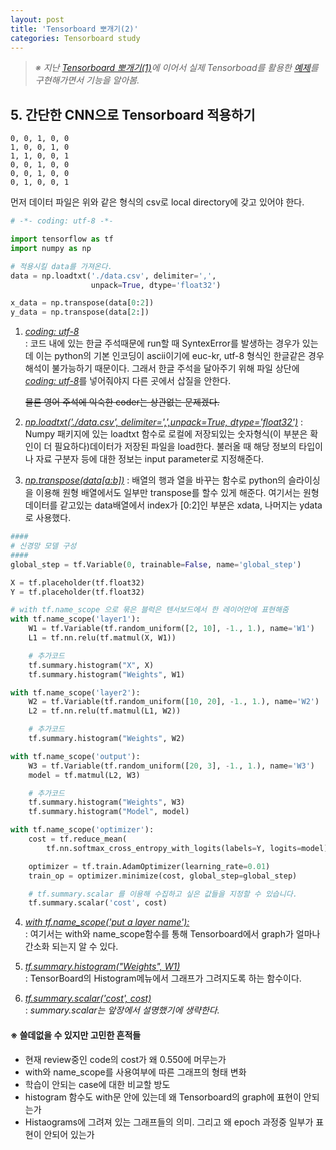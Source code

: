 ```yaml
---
layout: post
title: 'Tensorboard 뽀개기(2)'
categories: Tensorboard study
---
```


> *※ 지난 [Tensorboard 뽀개기(1)](https://quisutdeus7.github.io/jekyll/update/2017/10/11/TenserBoard-%EB%BD%80%EA%B0%9C%EA%B8%B0-1/)에 이어서 실제 Tensorboad를 활용한 [예제](https://github.com/golbin/TensorFlow-Tutorials/tree/master/05%20-%20TensorBoard%2C%20Saver)를 구현해가면서 기능을 알아봄.*

## 5. 간단한 CNN으로 Tensorboard 적용하기

```text
0, 0, 1, 0, 0
1, 0, 0, 1, 0
1, 1, 0, 0, 1
0, 0, 1, 0, 0
0, 0, 1, 0, 0
0, 1, 0, 0, 1
```
먼저 데이터 파일은 위와 같은 형식의 csv로 local directory에 갖고 있어야 한다.
  
```python
# -*- coding: utf-8 -*-

import tensorflow as tf
import numpy as np

# 적용시킬 data를 가져온다.
data = np.loadtxt('./data.csv', delimiter=',',
                  unpack=True, dtype='float32')

x_data = np.transpose(data[0:2])
y_data = np.transpose(data[2:])
``` 
 1. [*coding: utf-8*]()  
    : 코드 내에 있는 한글 주석때문에 run할 때 SyntexError를 발생하는 경우가 있는데 이는 python의 기본 인코딩이 ascii이기에 euc-kr, utf-8 형식인 한글같은 경우 해석이 불가능하기 때문이다.
     그래서 한글 주석을 달아주기 위해 파일 상단에 [*coding: utf-8*]()를 넣어줘야지 다른 곳에서 삽질을 안한다. 
       
    ~~물론 영어 주석에 익숙한 coder는 상관없는 문제겠다.~~
    
 2. [*np.loadtxt('./data.csv', delimiter=',',unpack=True, dtype='float32')*]()
	: Numpy 패키지에 있는 loadtxt 함수로 로컬에 저장되있는 숫자형식(이 부분은 확인이 더 필요하다)데이터가 저장된 파일을 load한다. 불러올 때 해당 정보의 타입이나 자료 구분자 등에 대한 정보는 input parameter로 지정해준다.

 3.  [*np.transpose(data[a:b])*]()
	: 배열의 행과 열을 바꾸는 함수로 python의 슬라이싱을 이용해 원형 배열에서도 일부만 transpose를 할수 있게 해준다. 여기서는 원형 데이터를 같고있는 data배열에서 index가 [0:2]인 부분은 xdata, 나머지는 ydata로 사용했다.  
	
     
```python
####
# 신경망 모델 구성
####
global_step = tf.Variable(0, trainable=False, name='global_step')

X = tf.placeholder(tf.float32)
Y = tf.placeholder(tf.float32)

# with tf.name_scope 으로 묶은 블럭은 텐서보드에서 한 레이어안에 표현해줌
with tf.name_scope('layer1'):
    W1 = tf.Variable(tf.random_uniform([2, 10], -1., 1.), name='W1')
    L1 = tf.nn.relu(tf.matmul(X, W1))

    # 추가코드
    tf.summary.histogram("X", X)
    tf.summary.histogram("Weights", W1)

with tf.name_scope('layer2'):
    W2 = tf.Variable(tf.random_uniform([10, 20], -1., 1.), name='W2')
    L2 = tf.nn.relu(tf.matmul(L1, W2))

    # 추가코드
    tf.summary.histogram("Weights", W2)

with tf.name_scope('output'):
    W3 = tf.Variable(tf.random_uniform([20, 3], -1., 1.), name='W3')
    model = tf.matmul(L2, W3)

    # 추가코드
    tf.summary.histogram("Weights", W3)
    tf.summary.histogram("Model", model)

with tf.name_scope('optimizer'):
    cost = tf.reduce_mean(
        tf.nn.softmax_cross_entropy_with_logits(labels=Y, logits=model))

    optimizer = tf.train.AdamOptimizer(learning_rate=0.01)
    train_op = optimizer.minimize(cost, global_step=global_step)

    # tf.summary.scalar 를 이용해 수집하고 싶은 값들을 지정할 수 있습니다.
    tf.summary.scalar('cost', cost)
```
 4. [*with tf.name_scope('put a layer name'):*]()  
    : 여기서는 with와 name_scope함수를 통해 Tensorboard에서 graph가 얼마나 간소화 되는지 알 수 있다.
    
 5. [*tf.summary.histogram("Weights", W1)*]()  
    : TensorBoard의 Histogram메뉴에서 그래프가 그려지도록 하는 함수이다. 
 
 6. [*tf.summary.scalar('cost', cost)*]()  
    : _summary.scalar는 앞장에서 설명했기에 생략한다._


#### ※ 쓸데없을 수 있지만 고민한 흔적들
- 현재 review중인 code의 cost가 왜 0.550에 머무는가
- with와 name_scope를 사용여부에 따른 그래프의 형태 변화
- 학습이 안되는 case에 대한 비교할 방도
- histogram 함수도 with문 안에 있는데 왜 Tensorboard의 graph에 표현이 안되는가
- Histaograms에 그려져 있는 그래프들의 의미. 그리고 왜 epoch 과정중 일부가 표현이 안되어 있는가